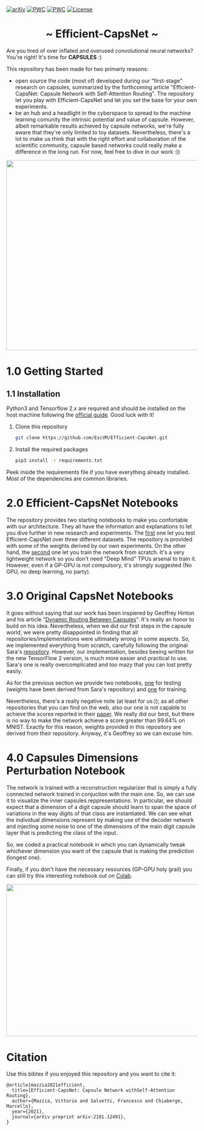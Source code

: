 [![arXiv](http://img.shields.io/badge/arXiv-2001.09136-B31B1B.svg)](https://arxiv.org/abs/2101.12491)
[![PWC](https://img.shields.io/endpoint.svg?url=https://paperswithcode.com/badge/efficient-capsnet-capsule-network-with-self/image-classification-on-smallnorb)](https://paperswithcode.com/sota/image-classification-on-smallnorb?p=efficient-capsnet-capsule-network-with-self)
[![PWC](https://img.shields.io/endpoint.svg?url=https://paperswithcode.com/badge/efficient-capsnet-capsule-network-with-self/image-classification-on-mnist)](https://paperswithcode.com/sota/image-classification-on-mnist?p=efficient-capsnet-capsule-network-with-self)
[![License](https://img.shields.io/badge/License-Apache%202.0-blue.svg)](https://opensource.org/licenses/Apache-2.0)



<h1 align="center"> ~ Efficient-CapsNet ~ </h1>
Are you tired of over inflated and overused convolutional neural networks? You're right! It's time for <strong>CAPSULES</strong> :)<br>

This repository has been made for two primarly reasons:

 - open source the code (most of) developed during our "first-stage" research on capsules, summarized by the forthcoming article "Efficient-CapsNet: Capsule Network with Self-Attention Routing". The repository let you play with Efficient-CapsNet and let you set the base for your own experiments.
 - be an hub and a headlight in the cyberspace to spread to the machine learning comunity the intrinsic potential and value of capsule. However, albeit remarkable results achieved by capsule networks, we're fully aware that they're only limited to toy datasets. Nevertheless, there's a lot to make us think that with the right effort and collaboration of the scientific community, capsule based networks could really make a difference in the long run. For now, feel free to dive in our work :))
 
 <p align="center">
  <img width="670" height="500" src="media/routing_capsules.png">
</p>

# 1.0 Getting Started

## 1.1 Installation

Python3 and Tensorflow 2.x are required and should be installed on the host machine following the [official guide](https://www.tensorflow.org/install). Good luck with it!

1. Clone this repository
   ```bash
   git clone https://github.com/EscVM/Efficient-CapsNet.git
   ```
2. Install the required packages
   ```bash
   pip3 install -r requirements.txt
   ```
Peek inside the requirements file if you have everything already installed. Most of the dependencies are common libraries.

# 2.0 Efficient-CapsNet Notebooks
The repository provides two starting notebooks to make you confortable with our architecture. They all have the information and explanations to let you dive further in new research and experiments. 
The [first](https://github.com/EscVM/Efficient-CapsNet/blob/main/efficient_capsnet_test.ipynb) one let you test Efficient-CapsNet over three different datasets. The repository is provided with some of the weights derived by our own experiments.
On the other hand, the [second](https://github.com/EscVM/Efficient-CapsNet/blob/main/efficient_capsnet_train.ipynb) one let you train the network from scratch. It's a very lightweight network so you don't need "Deep Mind" TPUs arsenal to train it. However, even if a GP-GPU is not compulsory, it's strongly suggested (No GPU, no deep learning, no party).

# 3.0 Original CapsNet Notebooks
It goes without saying that our work has been inspiered by Geoffrey Hinton and his article "[Dynamic Routing Between Capsules](https://arxiv.org/abs/1710.09829)". It's really an honor to build on his idea. Nevertheless, when we did our first steps in the capsule world, we were pretty disappointed in finding that all repositories/implementations were ultimately wrong in some aspects. So, we implemented everything from scratch, carefully following the original Sara's [repository](https://github.com/Sarasra/models/tree/master/research/capsules). However, our implementation, besides beeing written for the new TensorFlow 2 version, is much more easier and practical to use. Sara's one is really overcomplicated and too mazy that you can lost pretty easily.

As for the previous section we provide two notebooks, [one](https://github.com/EscVM/Efficient-CapsNet/blob/main/original_capsnet_test.ipynb) for testing (weights have been derived from Sara's repository) and [one](https://github.com/EscVM/Efficient-CapsNet/blob/main/original_capsnet_train.ipynb) for training. 

Nevertheless, there's a really negative note (at least for us:)); as all other repositories that you can find on the web, also our one is not capable to achieve the scores reported in their [paper](https://arxiv.org/abs/1710.09829). We really did our best, but there is no way to make the network achieve a score greater than 99.64% on MNIST. Exactly for this reason, weights provided in this repository are derived from their repository. Anyway, it's Geoffrey so we can excuse him.


# 4.0 Capsules Dimensions Perturbation Notebook
The network is trained with a reconstruction regularizer that is simply a fully connected network trained in conjuction with the main one. So, we can use it to visualize the inner capsules reppresentations. In particular, we should expect that a dimension of a digit capsule should learn to span the space of variations in the way digits of that class are instantiated. We can see what the individual dimensions represent by making use of the decoder network and injecting some noise to one of the dimensions of the main digit capsule layer that is predicting the class of the input.

So, we coded a practical notebook in which you can dynamically tweak whichever dimension you want of the capsule that is making the prediction (longest one).

Finally, if you don't have the necessary resources (GP-GPU holy grail) you can still try this interesting notebook out on [Colab](https://colab.research.google.com/drive/1hEnjNiTRVkQczIvfIxskfoOTligNRjQG?usp=sharing).
 <p align="center">
  <img width="850" height="400" src="media/dimension_perturbation.gif">
 </p>
 
# Citation
Use this bibtex if you enjoyed this repository and you want to cite it:

```
@article{mazzia2021efficient,
  title={Efficient-CapsNet: Capsule Network withSelf-Attention Routing},
  author={Mazzia, Vittorio and Salvetti, Francesco and Chiaberge, Marcello},
  year={2021},
  journal={arXiv preprint arXiv:2101.12491},
}
```
